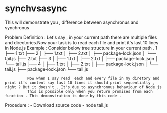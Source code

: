# synchvsasync
This will demonstrate you , difference between asynchronus and synchronus

Problem Definition : 
                              Let's say , in your current path there are multiple files and directories.Now your task is to read each file and print it's last 10 lines in Node.js 
    Example : Consider below tree structure in your current path . 1
├── 1.txt
├── 2
│   ├── 1.txt
│   ├── 2.txt
│   ├── package-lock.json
│   └── tail.js
├── 2.txt
├── 3
│   ├── 1.txt
│   ├── 2.txt
│   ├── package-lock.json
│   └── tail.js
├── 4
│   ├── 1.txt
│   ├── 2.txt
│   ├── package-lock.json
│   └── tail.js
├── package-lock.json
└── tail.js

              Now when I say read  each and every file in my diretory and print it's content say last 10 lines it should print sequentially , right ? But it doesn't . It's due to asynchronous behaviour of Node.js 
              This is possible only when you return promises from each function . This demonstration is done by this code . 

Procedure :
                - Download source code
                - node tail.js
